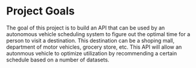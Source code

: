 # Project Goals

The goal of this project is to build an API that can be used by an autonomous vehicle scheduling system to figure out the optimal time for a person to visit a destination.  This destination can be a shoping mall, department of motor vehicles, grocery store, etc. This API will allow an autonmous vehicle to optimize utilization by recommending a certain schedule based on a number of datasets.  
